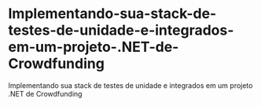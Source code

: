 # Implementando-sua-stack-de-testes-de-unidade-e-integrados-em-um-projeto-.NET-de-Crowdfunding
Implementando sua stack de testes de unidade e integrados em um projeto .NET de Crowdfunding
